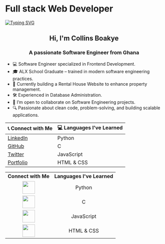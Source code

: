 # Full stack Web Developer

[![Typing SVG](https://readme-typing-svg.herokuapp.com?font=Fira+Code&pause=1000&color=4FF7BD&width=635&lines=Hey!+You+Are+Welcome+To+My+Profile;I'm+Collins%2C+a+Fullstack+Software+Engineer.+;Passionate+About+Solving+Complex+Tech+Challenges.+;Always+Learning%2C+Coding%2C+And+Building+Great+Solutions.;Feel+Free+To+Explore+My+Projects!+%F0%9F%9A%80++)](https://git.io/typing-svg)

<h2 align="center"><strong>Hi, I'm Collins Boakye</strong></h2>

<h3 align="center"><strong>A passionate Software Engineer from Ghana</strong></h3>

- 💻 Software Engineer specialized in Frontend Development.
- 🎓 ALX School Graduate – trained in modern software engineering practices.
- 🏡 Currently building a Rental House Website to enhance property management.
- 🛠️ Experienced in Database Administration.
- 👯 I’m open to collaborate on Software Engineering projects.
- 🔍 Passionate about clean code, problem-solving, and building scalable applications.

| 📞 **Connect with Me**                          | 💻 **Languages I've Learned** |
| ----------------------------------------------- | ----------------------------- |
| [LinkedIn](https://linkedin.com/in/yourprofile) | Python                        |
| [GitHub](https://github.com/yourusername)       | C                             |
| [Twitter](https://twitter.com/yourhandle)       | JavaScript                    |
| [Portfolio](https://yourwebsite.com)            | HTML & CSS                    |

<table>
  <tr>
    <td align="center"><b>Connect with Me</b></td>
    <td align="center"><b>Languages I've Learned</b></td>
  </tr>
  <tr>
    <td align="center"><img src="linkedin-icon.png" width="40"></td>
    <td align="center">Python</td>
  </tr>
  <tr>
    <td align="center"><img src="github-icon.png" width="40"></td>
    <td align="center">C</td>
  </tr>
  <tr>
    <td align="center"><img src="twitter-icon.png" width="40"></td>
    <td align="center">JavaScript</td>
  </tr>
  <tr>
    <td align="center"><img src="portfolio-icon.png" width="40"></td>
    <td align="center">HTML & CSS</td>
  </tr>
</table>
